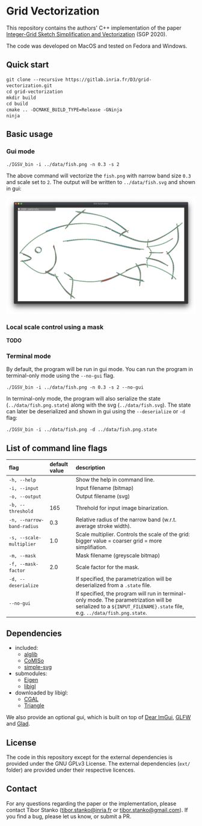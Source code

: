 # Grid Vectorization

This repository contains the authors' C++ implementation of the paper [Integer-Grid Sketch Simplification and Vectorization](https://repo-sam.inria.fr/d3/grid-vectorization/) (SGP 2020).

The code was developed on MacOS and tested on Fedora and Windows.

## Quick start
```shell
git clone --recursive https://gitlab.inria.fr/D3/grid-vectorization.git
cd grid-vectorization
mkdir build
cd build
cmake .. -DCMAKE_BUILD_TYPE=Release -GNinja
ninja
```

## Basic usage
### Gui mode
```shell
./IGSV_bin -i ../data/fish.png -n 0.3 -s 2
```

The above command will vectorize the `fish.png` with narrow band size `0.3` and scale set to `2`.
The output will be written to `../data/fish.svg` and shown in gui:

![fish screenshot](data/fish_screenshot.png)

### Local scale control using a mask

**TODO**

### Terminal mode
By default, the program will be run in gui mode. You can run the program in terminal-only mode using the `--no-gui` flag.
```shell
./IGSV_bin -i ../data/fish.png -n 0.3 -s 2 --no-gui
```
In terminal-only mode, the program will also serialize the state (`../data/fish.png.state`) along with the svg (`../data/fish.svg`).
The state can later be deserialized and shown in gui using the `--deserialize` or `-d` flag:
```shell
./IGSV_bin -i ../data/fish.png -d ../data/fish.png.state
```

## List of command line flags

| flag | default value | description |
| :--- | :---  | :---  |
| `-h, --help`  | | Show the help in command line. |
| `-i, --input` | | Input filename (bitmap) |
| `-o, --output` | | Output filename (svg) |
| `-b, --threshold` | 165 | Threhold for input image binarization. |
| `-n, --narrow-band-radius` |  0.3 |Relative radius of the narrow band (w.r.t. average stroke width). |
| `-s, --scale-multiplier` | 1.0 | Scale multiplier. Controls the scale of the grid: bigger value = coarser grid = more simplifiation. |
| `-m, --mask`  | | Mask filename (greyscale bitmap) |
| `-f, --mask-factor` | 2.0 | Scale factor for the mask. |
| `-d, --deserialize` | | If specified, the parametrization will be deserialized from a `.state` file. |
| `--no-gui` | | If specified, the program will run in terminal-only mode. The parametrization will be serialized to a `${INPUT_FILENAME}.state` file, e.g. `../data/fish.png.state`. |

## Dependencies
- included:
    - [alglib](https://www.alglib.net/)
    - [CoMISo](https://www.graphics.rwth-aachen.de/software/comiso/)
    - [simple-svg](https://code.google.com/archive/p/simple-svg/)
- submodules:
    - [Eigen](http://eigen.tuxfamily.org/)
    - [libigl](https://libigl.github.io/)
- downloaded by libigl:
    - [CGAL](https://www.cgal.org/)
    - [Triangle](https://www.cs.cmu.edu/~quake/triangle.html)

We also provide an optional gui, which is built on top of [Dear ImGui](https://github.com/ocornut/imgui), [GLFW](https://www.glfw.org/) and [Glad](https://glad.dav1d.de/).

## License
The code in this repository except for the external dependencies is provided under the GNU GPLv3 License.
The external dependencies (`ext/` folder) are provided under their respective licences.

## Contact
For any questions regarding the paper or the implementation, please contact Tibor Stanko ([tibor.stanko@inria.fr](tibor.stanko@inria.fr) or [tibor.stanko@gmail.com](tibor.stanko@gmail.com)). If you find a bug, please let us know, or submit a PR.
